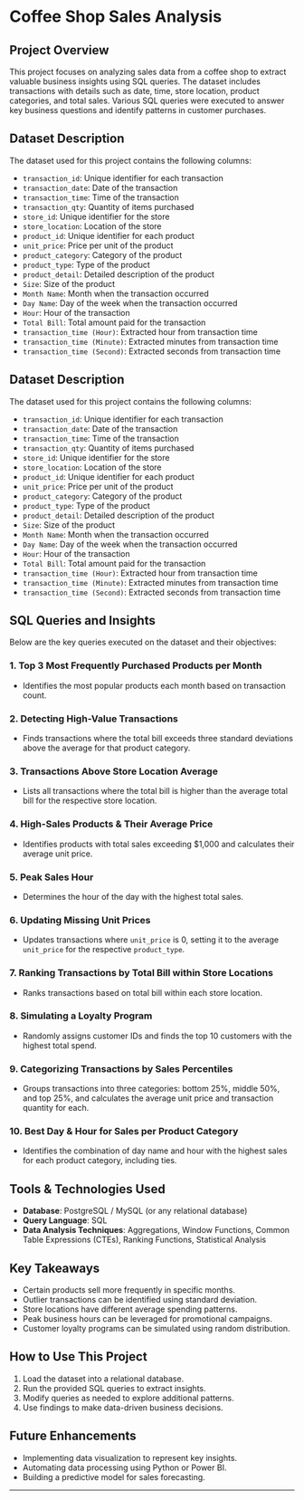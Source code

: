 # Coffee Shop Sales Analysis

## Project Overview
This project focuses on analyzing sales data from a coffee shop to extract valuable business insights using SQL queries. The dataset includes transactions with details such as date, time, store location, product categories, and total sales. Various SQL queries were executed to answer key business questions and identify patterns in customer purchases.

## Dataset Description
The dataset used for this project contains the following columns:
- `transaction_id`: Unique identifier for each transaction
- `transaction_date`: Date of the transaction
- `transaction_time`: Time of the transaction
- `transaction_qty`: Quantity of items purchased
- `store_id`: Unique identifier for the store
- `store_location`: Location of the store
- `product_id`: Unique identifier for each product
- `unit_price`: Price per unit of the product
- `product_category`: Category of the product
- `product_type`: Type of the product
- `product_detail`: Detailed description of the product
- `Size`: Size of the product
- `Month Name`: Month when the transaction occurred
- `Day Name`: Day of the week when the transaction occurred
- `Hour`: Hour of the transaction
- `Total Bill`: Total amount paid for the transaction
- `transaction_time (Hour)`: Extracted hour from transaction time
- `transaction_time (Minute)`: Extracted minutes from transaction time
- `transaction_time (Second)`: Extracted seconds from transaction time

## Dataset Description
The dataset used for this project contains the following columns:
- `transaction_id`: Unique identifier for each transaction
- `transaction_date`: Date of the transaction
- `transaction_time`: Time of the transaction
- `transaction_qty`: Quantity of items purchased
- `store_id`: Unique identifier for the store
- `store_location`: Location of the store
- `product_id`: Unique identifier for each product
- `unit_price`: Price per unit of the product
- `product_category`: Category of the product
- `product_type`: Type of the product
- `product_detail`: Detailed description of the product
- `Size`: Size of the product
- `Month Name`: Month when the transaction occurred
- `Day Name`: Day of the week when the transaction occurred
- `Hour`: Hour of the transaction
- `Total Bill`: Total amount paid for the transaction
- `transaction_time (Hour)`: Extracted hour from transaction time
- `transaction_time (Minute)`: Extracted minutes from transaction time
- `transaction_time (Second)`: Extracted seconds from transaction time

## SQL Queries and Insights
Below are the key queries executed on the dataset and their objectives:

### 1. Top 3 Most Frequently Purchased Products per Month
- Identifies the most popular products each month based on transaction count.

### 2. Detecting High-Value Transactions
- Finds transactions where the total bill exceeds three standard deviations above the average for that product category.

### 3. Transactions Above Store Location Average
- Lists all transactions where the total bill is higher than the average total bill for the respective store location.

### 4. High-Sales Products & Their Average Price
- Identifies products with total sales exceeding $1,000 and calculates their average unit price.

### 5. Peak Sales Hour
- Determines the hour of the day with the highest total sales.

### 6. Updating Missing Unit Prices
- Updates transactions where `unit_price` is 0, setting it to the average `unit_price` for the respective `product_type`.

### 7. Ranking Transactions by Total Bill within Store Locations
- Ranks transactions based on total bill within each store location.

### 8. Simulating a Loyalty Program
- Randomly assigns customer IDs and finds the top 10 customers with the highest total spend.

### 9. Categorizing Transactions by Sales Percentiles
- Groups transactions into three categories: bottom 25%, middle 50%, and top 25%, and calculates the average unit price and transaction quantity for each.

### 10. Best Day & Hour for Sales per Product Category
- Identifies the combination of day name and hour with the highest sales for each product category, including ties.

## Tools & Technologies Used
- **Database**: PostgreSQL / MySQL (or any relational database)
- **Query Language**: SQL
- **Data Analysis Techniques**: Aggregations, Window Functions, Common Table Expressions (CTEs), Ranking Functions, Statistical Analysis

## Key Takeaways
- Certain products sell more frequently in specific months.
- Outlier transactions can be identified using standard deviation.
- Store locations have different average spending patterns.
- Peak business hours can be leveraged for promotional campaigns.
- Customer loyalty programs can be simulated using random distribution.

## How to Use This Project
1. Load the dataset into a relational database.
2. Run the provided SQL queries to extract insights.
3. Modify queries as needed to explore additional patterns.
4. Use findings to make data-driven business decisions.

## Future Enhancements
- Implementing data visualization to represent key insights.
- Automating data processing using Python or Power BI.
- Building a predictive model for sales forecasting.

---


